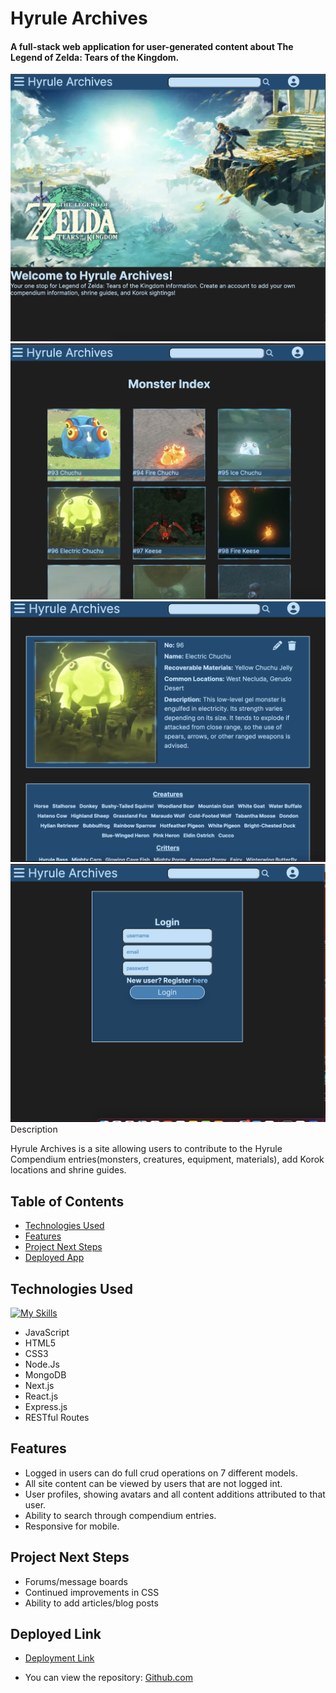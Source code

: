 # Hyrule Archives

#### A full-stack web application for user-generated content about The Legend of Zelda: Tears of the Kingdom.
<img src="./public/Screenshot 2023-06-11 at 3.25.25 PM.png" alt="Landing Page"/>
<img src="./public/Screenshot 2023-06-11 at 3.28.25 PM.png" alt="Monsters Index Page"/>
<img src="./public/Screenshot 2023-06-11 at 4.12.44 PM.png" alt="Show page monster"/>
<img src="./public/Screenshot 2023-06-11 at 4.16.47 PM.png" alt="Login/>

## Description
Hyrule Archives is a site allowing users to contribute to the Hyrule Compendium entries(monsters, creatures, equipment, materials), add Korok locations and shrine guides.

## Table of Contents
                                                                 
* [Technologies Used](#technologiesused)
* [Features](#features)
* [Project Next Steps](#nextsteps)
* [Deployed App](#deployment)

## <a name="technologiesused"></a>Technologies Used
[![My Skills](https://skillicons.dev/icons?i=javascript,nodejs,html,css,express,mongodb,nextjs,react,vercel&theme=light)](https://skillicons.dev)
* JavaScript
* HTML5
* CSS3
* Node.Js
* MongoDB
* Next.js
* React.js
* Express.js
* RESTful Routes


## Features
* Logged in users can do full crud operations on 7 different models.
* All site content can be viewed by users that are not logged int.
* User profiles, showing avatars and all content additions attributed to that user.
* Ability to search through compendium entries.
* Responsive for mobile.


## <a name="nextsteps"></a>Project Next Steps
* Forums/message boards
* Continued improvements in CSS
* Ability to add articles/blog posts


## <a name="deployment"></a>Deployed Link
* [Deployment Link](https://hyrule-archives-frontend.vercel.app/)

* You can view the repository:
[Github.com](https://github.com/markjt031/hyrule-archives-frontend)

    
